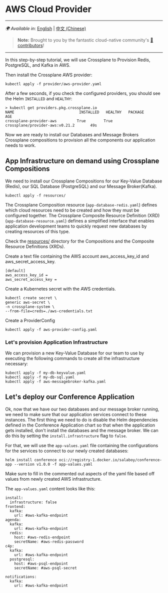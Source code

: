 # AWS Cloud Provider

---
_🌍 Available in_: [English](README.md) | [中文 (Chinese)](README-zh.md)

> **Note:** Brought to you by the fantastic cloud-native community's [ 🌟 contributors](https://github.com/salaboy/platforms-on-k8s/graphs/contributors)!

---


In this step-by-step tutorial, we will use Crossplane to Provision Redis, PostgreSQL, and Kafka in AWS.

Then install the Crossplane AWS provider: 
```shell
kubectl apply -f provider/aws-provider.yaml
```

After a few seconds, if you check the configured providers, you should see the Helm `INSTALLED` and `HEALTHY`: 

```shell
> kubectl get providers.pkg.crossplane.io
NAME                             INSTALLED   HEALTHY   PACKAGE                               AGE
crossplane-provider-aws         True        True      crossplane/provider-aws:v0.21.2       49s
```

Now we are ready to install our Databases and Message Brokers Crossplane compositions to provision all the components our application needs to work.

## App Infrastructure on demand using Crossplane Compositions

We need to install our Crossplane Compositions for our Key-Value Database (Redis), our SQL Database (PostgreSQL) and our Message Broker(Kafka). 

```shell
kubectl apply -f resources/
```

The Crossplane Composition resource (`app-database-redis.yaml`) defines which cloud resources need to be created and how they must be configured together. The Crossplane Composite Resource Definition (XRD) (`app-database-resource.yaml`) defines a simplified interface that enables application development teams to quickly request new databases by creating resources of this type.

Check the [resources/](resources/) directory for the Compositions and the Composite Resource Definitions (XRDs). 

Create a text file containing the AWS account aws_access_key_id and aws_secret_access_key.

```text
[default]
aws_access_key_id = 
aws_secret_access_key = 
```

Create a Kubernetes secret with the AWS credentials. 

```shell
kubectl create secret \
generic aws-secret \
-n crossplane-system \
--from-file=creds=./aws-credentials.txt
```

Create a ProviderConfig 

```shell
kubectl apply -f aws-provider-config.yaml
```

### Let's provision Application Infrastructure

We can provision a new Key-Value Database for our team to use by executing the following commands to create all the infrastructure necessary: 

```shell
kubectl apply -f my-db-keyvalue.yaml
kubectl apply -f my-db-sql.yaml
kubectl apply -f aws-messagebroker-kafka.yaml
```

## Let's deploy our Conference Application

Ok, now that we have our two databases and our message broker running, we need to make sure that our application services connect to these instances. The first thing we need to do is disable the Helm dependencies defined in the Conference Application chart so that when the application gets installed, don't install the databases and the message broker. We can do this by setting the `install.infrastructure` flag to `false`.

For that, we will use the `app-values.yaml` file containing the configurations for the services to connect to our newly created databases:

```shell
helm install conference oci://registry-1.docker.io/salaboy/conference-app --version v1.0.0 -f app-values.yaml
```

Make sure to fill in the commented out aspects of the yaml file based off values from newly created AWS infrastructure.

The `app-values.yaml` content looks like this: 
```shell
install:
  infrastructure: false
frontend:
  kafka:
    url: #aws-kafka-endpoint
agenda:
  kafka:
    url: #aws-kafka-endpoint
  redis: 
    host: #aws-redis-endpoint
    secretName: #aws-redis-password
c4p: 
  kafka:
    url: #aws-kafka-endpoint
  postgresql:
    host: #aws-psql-endpoint
    secretName: #aws-psql-secret

notifications: 
  kafka:
    url: #aws-kafka-endpoint
```
